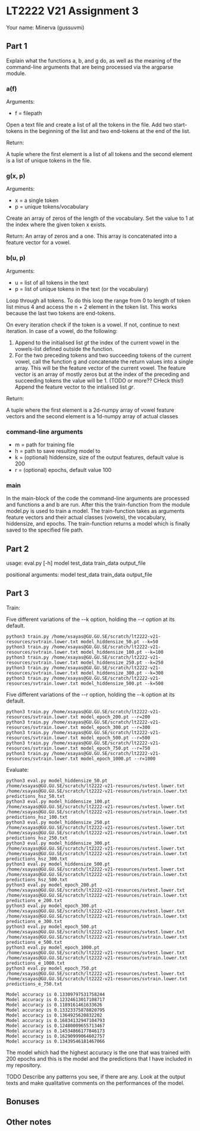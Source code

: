 # LT2222 V21 Assignment 3

Your name: Minerva (gussuvmi)

## Part 1
Explain what the functions a, b, and g do, as well as the meaning of the command-line arguments that are being processed via the argparse module.

### a(f)
Arguments:
* f = filepath

Open a text file and create a list of all the tokens in the file. Add two start-tokens in the beginning of the list and two end-tokens at the end of the list. 

Return:

A tuple where the first element is a list of all tokens and the second element is a list of unique tokens in the file.

<!-- open file, loop through its lines, for every line in the file (NOPE append a new list to the list mm) add the tokens of the line to the list mm (so "extend" the list with the tokens of the sentence) 
after this add two "<s>"-tokens to the beginning of the list mm and two "<e>" tokens to the end of the list -> you will have a list of all the tokens in the file. The return result will be a two element tuple where the first element is the list mm and the second element is a set (as a list) of the tokens -->

### g(x, p)
Arguments:
* x = a single token
* p = unique tokens/vocabulary

Create an array of zeros of the length of the vocabulary. Set the value to 1 at the index where the given token x exists. 

Return:
An array of zeros and a one. This array is concatenated into a feature vector for a vowel.

### b(u, p)
Arguments:
<!-- u and p are a result from function a, so -->
* u = list of all tokens in the text
* p = list of unique tokens in the text (or the vocabulary)

Loop through all tokens. To do this loop the range from 0 to length of token list minus 4 and access the n + 2 element in the token list. This works because the last two tokens are end-tokens.

On every iteration check if the token is a vowel. If not, continue to next iteration. In case of a vowel, do the following:

1. Append to the initialised list *gt* the index of the current vowel in the vowels-list defined outside the function.
2. For the two preceding tokens and two succeeding tokens of the current vowel, call the function g and concatenate the return values into a single array. This will be the feature vector of the current vowel. The feature vector is an array of mostly zeros but at the index of the preceding and succeeding tokens the value will be 1. (TODO or more?? CHeck this!) Append the feature vector to the intialised list *gr*.

<!-- 
gt = list of vowel indices
gr = list of what
loop through the range from 0 to lenght of all tokens minus 4 (why minus 4? -> to avoid out of index error maybe?)
on every round inspect the element at i+2 position. If this element is not a vowel, dont continue to the next part. 
Next part: get the token from "all tokens"- list with the current index -> so the letter previous to the vowel and then the next two letters after the vowel. For each of these 3 tokens, call the function g(x, p) which will return an array for each token, the result will be concatented into a single array. (so r will be an array of zeros, the length of the vocabulary and in place of each of the three letters there will be 1 eg if the vocabsize is 5 [0,1,0,1,1])
After each iteration return a tuple where the first element is a numpy array of the list gr and the seconf element a numpy array of the list of vowel indices. np.array(gr), np.array(gt) -->

Return:

A tuple where the first element is a 2d-numpy array of vowel feature vectors and the second element is a 1d-numpy array of actual classes

### command-line arguments
* m = path for training file
* h = path to save resulting model to
* k = (optional) hiddensize, size of the output features, default value is 200
* r = (optional) epochs, default value 100

### main
In the main-block of the code the command-line arguments are processed and functions a and b are run. After this the train-function from the module model.py is used to train a model. The train-function takes as arguments feature vectors and their actual classes (vowels), the vocabulary, hiddensize, and epochs. The train-function returns a model which is finally saved to the specified file path.


## Part 2
usage: eval.py [-h] model test_data train_data output_file

positional arguments:
  model
  test_data
  train_data
  output_file

## Part 3
Train:

Five different variations of the --k option, holding the --r option at its default.

    python3 train.py /home/xsayas@GU.GU.SE/scratch/lt2222-v21-resources/svtrain.lower.txt model_hiddensize_50.pt --k=50
    python3 train.py /home/xsayas@GU.GU.SE/scratch/lt2222-v21-resources/svtrain.lower.txt model_hiddensize_100.pt --k=100
    python3 train.py /home/xsayas@GU.GU.SE/scratch/lt2222-v21-resources/svtrain.lower.txt model_hiddensize_250.pt --k=250
    python3 train.py /home/xsayas@GU.GU.SE/scratch/lt2222-v21-resources/svtrain.lower.txt model_hiddensize_300.pt --k=300
    python3 train.py /home/xsayas@GU.GU.SE/scratch/lt2222-v21-resources/svtrain.lower.txt model_hiddensize_500.pt --k=500

Five different variations of the --r option, holding the --k option at its default.

    python3 train.py /home/xsayas@GU.GU.SE/scratch/lt2222-v21-resources/svtrain.lower.txt model_epoch_200.pt --r=200
    python3 train.py /home/xsayas@GU.GU.SE/scratch/lt2222-v21-resources/svtrain.lower.txt model_epoch_300.pt --r=300
    python3 train.py /home/xsayas@GU.GU.SE/scratch/lt2222-v21-resources/svtrain.lower.txt model_epoch_500.pt --r=500
    python3 train.py /home/xsayas@GU.GU.SE/scratch/lt2222-v21-resources/svtrain.lower.txt model_epoch_750.pt --r=750
    python3 train.py /home/xsayas@GU.GU.SE/scratch/lt2222-v21-resources/svtrain.lower.txt model_epoch_1000.pt --r=1000

Evaluate:

    python3 eval.py model_hiddensize_50.pt /home/xsayas@GU.GU.SE/scratch/lt2222-v21-resources/svtest.lower.txt /home/xsayas@GU.GU.SE/scratch/lt2222-v21-resources/svtrain.lower.txt predictions_hsz_50.txt
    python3 eval.py model_hiddensize_100.pt /home/xsayas@GU.GU.SE/scratch/lt2222-v21-resources/svtest.lower.txt /home/xsayas@GU.GU.SE/scratch/lt2222-v21-resources/svtrain.lower.txt predictions_hsz_100.txt
    python3 eval.py model_hiddensize_250.pt /home/xsayas@GU.GU.SE/scratch/lt2222-v21-resources/svtest.lower.txt /home/xsayas@GU.GU.SE/scratch/lt2222-v21-resources/svtrain.lower.txt predictions_hsz_250.txt
    python3 eval.py model_hiddensize_300.pt /home/xsayas@GU.GU.SE/scratch/lt2222-v21-resources/svtest.lower.txt /home/xsayas@GU.GU.SE/scratch/lt2222-v21-resources/svtrain.lower.txt predictions_hsz_300.txt
    python3 eval.py model_hiddensize_500.pt /home/xsayas@GU.GU.SE/scratch/lt2222-v21-resources/svtest.lower.txt /home/xsayas@GU.GU.SE/scratch/lt2222-v21-resources/svtrain.lower.txt predictions_hsz_500.txt
    python3 eval.py model_epoch_200.pt /home/xsayas@GU.GU.SE/scratch/lt2222-v21-resources/svtest.lower.txt /home/xsayas@GU.GU.SE/scratch/lt2222-v21-resources/svtrain.lower.txt predictions_e_200.txt
    python3 eval.py model_epoch_300.pt /home/xsayas@GU.GU.SE/scratch/lt2222-v21-resources/svtest.lower.txt /home/xsayas@GU.GU.SE/scratch/lt2222-v21-resources/svtrain.lower.txt predictions_e_300.txt
    python3 eval.py model_epoch_500.pt /home/xsayas@GU.GU.SE/scratch/lt2222-v21-resources/svtest.lower.txt /home/xsayas@GU.GU.SE/scratch/lt2222-v21-resources/svtrain.lower.txt predictions_e_500.txt
    python3 eval.py model_epoch_1000.pt /home/xsayas@GU.GU.SE/scratch/lt2222-v21-resources/svtest.lower.txt /home/xsayas@GU.GU.SE/scratch/lt2222-v21-resources/svtrain.lower.txt predictions_e_1000.txt
    python3 eval.py model_epoch_750.pt /home/xsayas@GU.GU.SE/scratch/lt2222-v21-resources/svtest.lower.txt /home/xsayas@GU.GU.SE/scratch/lt2222-v21-resources/svtrain.lower.txt predictions_e_750.txt
    
    Model accuracy is 0.13309797531758244
    Model accuracy is 0.12324613017108717
    Model accuracy is 0.1189161461633626
    Model accuracy is 0.13323375878820795
    Model accuracy is 0.1364925620832202
    Model accuracy is 0.16834132947104793
    Model accuracy is 0.12480009655713467
    Model accuracy is 0.14534866177846173
    Model accuracy is 0.16290999064602757
    Model accuracy is 0.13439546181467066

The model which had the highest accuracy is the one that was trained with 200 epochs and this is the model and the predictions that I have included in my repository.

TODO Describe any patterns you see, if there are any.  Look at the output texts and make qualitative comments on the performances of the model.

## Bonuses

## Other notes
